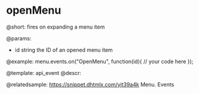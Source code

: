 openMenu
=============

@short:
fires on expanding a menu item

@params:
- id 		string		the ID of an opened menu item

@example:
menu.events.on("OpenMenu", function(id){
    // your code here
});


@template: api_event
@descr:


@relatedsample: https://snippet.dhtmlx.com/yjt39a4k	Menu. Events
